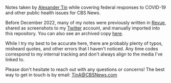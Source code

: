 Notes taken by [Alexander Tin](https://github.com/tinalexander) while covering federal responses to COVID-19 and other public health issues for CBS News.

Before December 2022, many of my notes were previously written in [Revue](https://www.getrevue.co/profile/alexander_tin), shared as screenshots to my [Twitter](https://twitter.com/alexander_tin) account, and manually imported into this repository. You can also see an archived copy [here](https://web.archive.org/web/20221213153005/https://www.getrevue.co/profile/alexander_tin).

While I try my best to be accurate here, there are probably plenty of typos, misheard quotes, and other errors that I haven't noticed. Any time codes correspond to my internal tracking and don't always align to the media I've linked to.

Please don't hesitate to reach out with any questions or concerns! The best way to get in touch is by email: [TinA@CBSNews.com](mailto:TinA@CBSNews.com)
